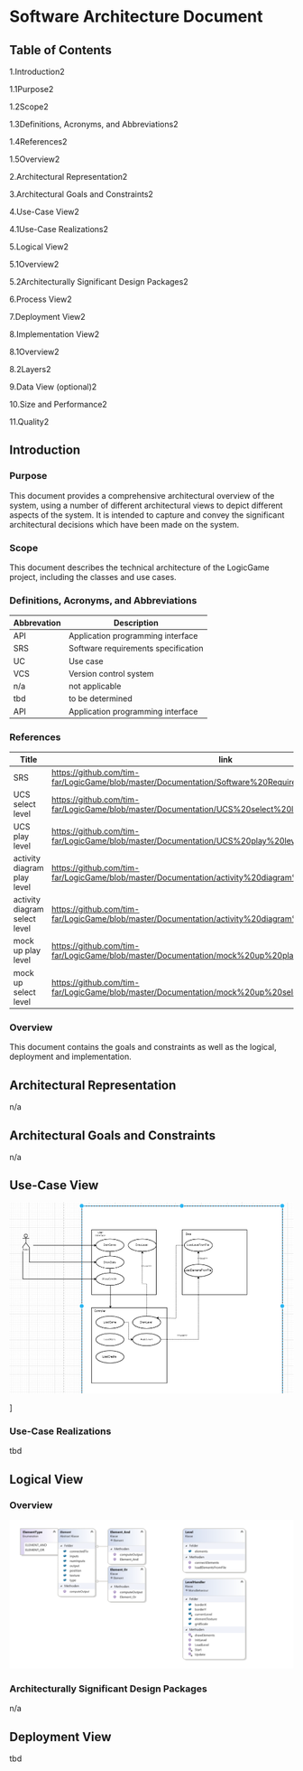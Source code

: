 ﻿# Software Architecture Document  

## Table of Contents 

1.Introduction2 

1.1Purpose2 

1.2Scope2 

1.3Definitions, Acronyms, and Abbreviations2 

1.4References2 

1.5Overview2 

2.Architectural Representation2 

3.Architectural Goals and Constraints2 

4.Use-Case View2 

4.1Use-Case Realizations2 

5.Logical View2 

5.1Overview2 

5.2Architecturally Significant Design Packages2 

6.Process View2 

7.Deployment View2 

8.Implementation View2 

8.1Overview2 

8.2Layers2 

9.Data View (optional)2 

10.Size and Performance2 

11.Quality2 


## Introduction 

### Purpose 

This document provides a comprehensive architectural overview of the system, using a number of different architectural views to depict different aspects of the system. It is intended to capture and convey the significant architectural decisions which have been made on the system. 

### Scope 

This document describes the technical architecture of the LogicGame project, including the classes and use cases. 

### Definitions, Acronyms, and Abbreviations 

| Abbrevation | Description                       |
|-------------|-----------------------------------|
| API         | Application programming interface |
| SRS       |	Software requirements specification |
| UC	|Use case |
| VCS|	Version control system |
|n/a	|not applicable |
| tbd |	to be determined|
| API         | Application programming interface |



### References 

| Title                         | link                                     |
|-------------------------------|------------------------------------------|
| SRS                           | https://github.com/tim-far/LogicGame/blob/master/Documentation/Software%20Requirements%20Specification.md |
| UCS select level              | https://github.com/tim-far/LogicGame/blob/master/Documentation/UCS%20select%20level.md |
| UCS play level                | https://github.com/tim-far/LogicGame/blob/master/Documentation/UCS%20play%20level.md |
| activity diagram play level   | https://github.com/tim-far/LogicGame/blob/master/Documentation/activity%20diagram%20play%20level.jpg |
| activity diagram select level | https://github.com/tim-far/LogicGame/blob/master/Documentation/activity%20diagram%20select%20level.jpg |
| mock up play level            | https://github.com/tim-far/LogicGame/blob/master/Documentation/mock%20up%20play%20level.jpg |
| mock up select level          | https://github.com/tim-far/LogicGame/blob/master/Documentation/mock%20up%20select%20level.jpg |


### Overview 

This document contains the goals and constraints as well as the logical, deployment and implementation.

## Architectural Representation  

n/a

## Architectural Goals and Constraints  

n/a

## Use-Case View  

![](Use%20Case%20Diagram.PNG)

]

### Use-Case Realizations 

tbd

 
## Logical View  

### Overview 

![](Class%20Diagram.PNG)



### Architecturally Significant Design Packages 

n/a

## Deployment View  

tbd